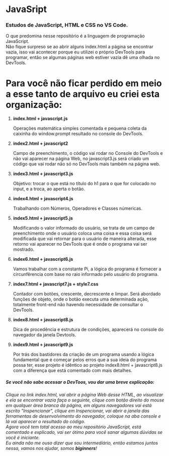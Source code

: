 # JavaSript
 <h3>Estudos de JavaScript, HTML e CSS no VS Code.</h3>
 O que predomina nesse repositório é a linguagem de programação JavaScript.<br>
 Não fique surpreso se ao abrir alguns index.html a página se encontrar vazia, isso vai acontecer porque eu utilizei o próprio DevTools para programar, então se algumas páginas web estiver vazia dê uma olhada no DevTools.<br>
 <h1>Para você não ficar perdido em meio a esse tanto de arquivo eu criei esta organização:</h1>
 
<ol>
  <li>
    <strong>index.html + javascript.js</strong>
    <p>Operações matemática simples comentada e pequena coleta da caixinha do window.prompt resultado no console do DevTools.</p>
  </li>
  <li>
    <strong>index2.html + javascript2</strong>
    <p>Campo de preenchimento, o código vai rodar no Console do DevTools e não vai aparecer na página Web, no javascript3.js será criado um código que vai rodar não só no DevTools mais também na página web.</p>
  </li>
  <li>
    <strong>index3.html + javascript3.js</strong>
    <p>Objetivo: trocar o que está no título do h1 para o que for colocado no input, e a troca, ao aperta o botão.</p>
  </li>
  <li>
    <strong>index4.html + javascript4.js</strong>
    <p>Trabalhando com Números, Operadores e Classes númericas.</p>
  </li>
  <li>
    <strong>index5.html + javascript5.js</strong>
    <p>Modificando o valor informado do usuário, se trata de um campo de preenchimento onde o usuário coloca uma coisa e essa coisa será modificada que vai retornar para o usuário de maneira alterada, esse retorno vai aparecer no DevTools que é onde o programa vai ser mostrado.</p>
  </li>
  <li>
    <strong>index6.html + javascript6.js</strong>
    <p>Vamos trabalhar com a constante Pi, a lógica do programa é fornecer a circunfêrencia com base no raio informado pelo usuário do programa.</p>
  </li>
  <li>
    <strong>index7.html + javascript7.js + style7.css</strong>
    <p>Contador com botões, crescente, decrescente e limpar. Será abordado funções de objeto, onde o botão executa uma determinada ação, totalmente front-end não havendo necessidade de consultar o DevTools.</p>
  </li>
  <li>
    <strong>index8.html + javascript8.js</strong>
    <p>Dica de procedência e estrutura de condições, aparecerá no console do navegador da janela Devtools.</p>
  </li>
  <li>
    <strong>index9.html + javascript9.js</strong>
    <p>Por trás dos bastidores da criação de um programa usando a lógica fundamental que é começar pelos erros que a sua ideia do programa possa ter, esse projeto é idêntico ao projeto index8.html + javascript8.js com a diferença que está comentado com mais detalhes.</p>
  </li>
</ol>

 
 <h5>Se você não sabe acessar o DevToos, vou dar uma breve explicação:</h5> <p><i>Clique no link index.html, vai abrir a página Web desse HTML, ao visualizar e ela se encontrar vazia faça o seguinte, clique com botão direito do mouse em qualquer área branca da página, em alguns navegadores vai está escrito "Inspencionar", clique em Inspencionar, vai abrir a janela das ferramentas de desenvolvimento do navegador, coloque na aba console e lá vai aparecer o resultado do código.<br>
 Agora você tem total acesso ao meu repositório JavaScript, está comentado e explicado, vai ser ótimo para você sanar algumas dúvidas se você é iniciante.<br>
 Eu ainda não me ouso dizer que sou intermediário, então estamos juntos nessa, vamos nos ajudar, somos <strong>biginners</strong>!</i></p>




